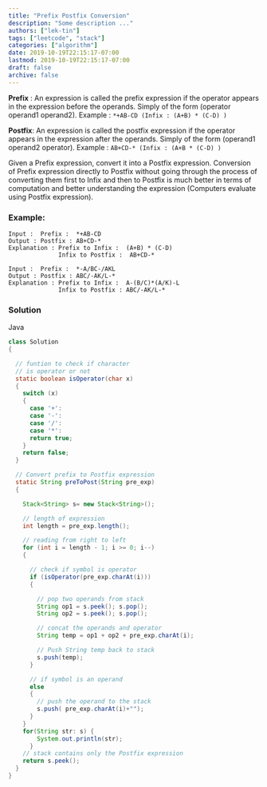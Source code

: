 ```yaml
---
title: "Prefix Postfix Conversion"
description: "Some description ..."
authors: ["lek-tin"]
tags: ["leetcode", "stack"]
categories: ["algorithm"]
date: 2019-10-19T22:15:17-07:00
lastmod: 2019-10-19T22:15:17-07:00
draft: false
archive: false
---
```

**Prefix** : An expression is called the prefix expression if the operator appears in the expression before the operands. Simply of the form (operator operand1 operand2).
Example : `*+AB-CD (Infix : (A+B) * (C-D) )`

**Postfix**: An expression is called the postfix expression if the operator appears in the expression after the operands. Simply of the form (operand1 operand2 operator).
Example : `AB+CD-* (Infix : (A+B * (C-D) )`

Given a Prefix expression, convert it into a Postfix expression.
Conversion of Prefix expression directly to Postfix without going through the process of converting them first to Infix and then to Postfix is much better in terms of computation and better understanding the expression (Computers evaluate using Postfix expression).


### Example:
```
Input :  Prefix :  *+AB-CD
Output : Postfix : AB+CD-*
Explanation : Prefix to Infix :  (A+B) * (C-D)
              Infix to Postfix :  AB+CD-*

Input :  Prefix :  *-A/BC-/AKL
Output : Postfix : ABC/-AK/L-*
Explanation : Prefix to Infix :  A-(B/C)*(A/K)-L
              Infix to Postfix : ABC/-AK/L-*
```

### Solution
Java
```java
class Solution
{

  // funtion to check if character
  // is operator or not
  static boolean isOperator(char x)
  {
    switch (x)
    {
      case '+':
      case '-':
      case '/':
      case '*':
      return true;
    }
    return false;
  }

  // Convert prefix to Postfix expression
  static String preToPost(String pre_exp)
  {

    Stack<String> s= new Stack<String>();

    // length of expression
    int length = pre_exp.length();

    // reading from right to left
    for (int i = length - 1; i >= 0; i--)
    {

      // check if symbol is operator
      if (isOperator(pre_exp.charAt(i)))
      {

        // pop two operands from stack
        String op1 = s.peek(); s.pop();
        String op2 = s.peek(); s.pop();

        // concat the operands and operator
        String temp = op1 + op2 + pre_exp.charAt(i);

        // Push String temp back to stack
        s.push(temp);
      }

      // if symbol is an operand
      else
      {
        // push the operand to the stack
        s.push( pre_exp.charAt(i)+"");
      }
    }
    for(String str: s) {
        System.out.println(str);
      }
    // stack contains only the Postfix expression
    return s.peek();
  }
}
```
